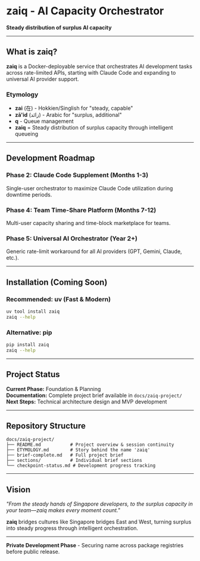 # zaiq - AI Capacity Orchestrator

**Steady distribution of surplus AI capacity**

---

## What is zaiq?

**zaiq** is a Docker-deployable service that orchestrates AI development tasks across rate-limited APIs, starting with Claude Code and expanding to universal AI provider support.

### Etymology
- **zai** (在) - Hokkien/Singlish for "steady, capable"
- **zā'id** (زائد) - Arabic for "surplus, additional" 
- **q** - Queue management
- **zaiq** = Steady distribution of surplus capacity through intelligent queueing

---

## Development Roadmap

### Phase 2: Claude Code Supplement (Months 1-3)
Single-user orchestrator to maximize Claude Code utilization during downtime periods.

### Phase 4: Team Time-Share Platform (Months 7-12)  
Multi-user capacity sharing and time-block marketplace for teams.

### Phase 5: Universal AI Orchestrator (Year 2+)
Generic rate-limit workaround for all AI providers (GPT, Gemini, Claude, etc.).

---

## Installation (Coming Soon)

### Recommended: uv (Fast & Modern)
```bash
uv tool install zaiq
zaiq --help
```

### Alternative: pip
```bash
pip install zaiq
zaiq --help
```

---

## Project Status

**Current Phase:** Foundation & Planning  
**Documentation:** Complete project brief available in `docs/zaiq-project/`  
**Next Steps:** Technical architecture design and MVP development  

---

## Repository Structure

```
docs/zaiq-project/
├── README.md           # Project overview & session continuity
├── ETYMOLOGY.md        # Story behind the name 'zaiq'  
├── brief-complete.md   # Full project brief
├── sections/           # Individual brief sections
└── checkpoint-status.md # Development progress tracking
```

---

## Vision

*"From the steady hands of Singapore developers, to the surplus capacity in your team—zaiq makes every moment count."*

**zaiq** bridges cultures like Singapore bridges East and West, turning surplus into steady progress through intelligent orchestration.

---

**Private Development Phase** - Securing name across package registries before public release.